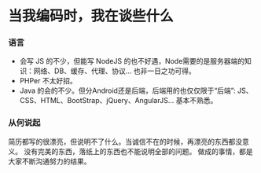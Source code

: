 # 当我编码时，我在谈些什么

### 语言
- 会写 JS 的不少，但能写 NodeJS 的也不好遇，Node需要的是服务器端的知识：网络、DB、缓存、代理、协议... 也非一日之功可得。
- PHPer 不太好招。
- Java 的会的不少。但分Android还是后端，后端用的也仅仅限于“后端”: JS、CSS、HTML、BootStrap、jQuery、AngularJS... 基本不熟悉。


### 从何说起
简历都写的很漂亮，但说明不了什么。当诚信不在的时候，再漂亮的东西都没意义。
没有完美的东西，落纸上的东西也不能说明全部的问题。
做成的事情，都是大家不断沟通努力的结果。
